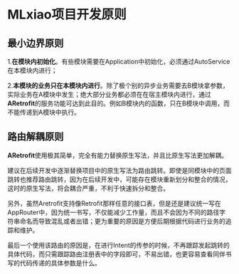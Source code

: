 # MLxiao项目开发原则

## 最小边界原则

1.**在模块内初始化**。有些模块需要在Application中初始化，必须通过AutoService在本模块内进行；

2.**本模块的业务只在本模块内进行**。除了极个别的异步业务需要去B模块拿参数，实际业务在A模块中发生；绝大部分业务都必须在在宿主模块内进行，通过**ARetrofit**的服务功能可达到此目的。例如B模块内的函数，只在B模块中调用，而不能传递到A模块中执行。



## 路由解耦原则

**ARetrofit**使用极其简单，完全有能力替换原生写法，并且比原生写法更加解耦。

建议在后续开发中逐渐替换项目中的原生写法为路由跳转。即使是同模块中的页面跳转也推荐路由跳转，因为在后续开发中，可能存在模块重新划分和整合的情况，这时的原生写法，将会耦合严重，不利于快速拆分和整合。

另外，虽然Aretrofit支持像Retrofit那样任意的接口表，但是还是建议统一写在AppRouter中，因为统一书写，不仅能减少工作量，而且不会因为不同的路径字符串命名而导致混乱或者出错；更为重要的原因是方便后期根据代码进行业务的追踪和维护。

最后一个使用该路由的原因是，在进行Intent的传参的时候，不再跟踪发起跳转的具体代码，而只需跟踪路由注册表中的字段即可，不易出错，也更容易查看同伴书写的代码传递的具体参数是什么。